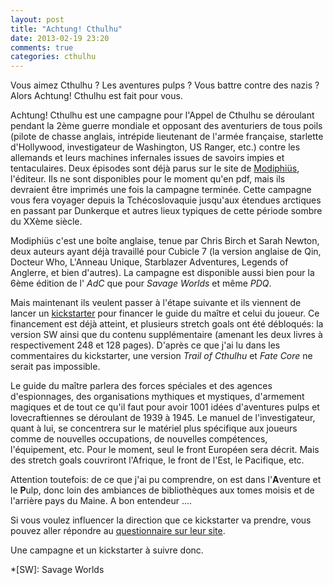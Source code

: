 ```yaml
---
layout: post
title: "Achtung! Cthulhu"
date: 2013-02-19 23:20
comments: true
categories: cthulhu
---
```


Vous aimez Cthulhu ? Les aventures pulps ? Vous battre contre des nazis ? Alors Achtung! Cthulhu est fait pour vous.

<!-- more -->

Achtung! Cthulhu est une campagne pour l'Appel de Cthulhu se déroulant pendant la 2ème guerre mondiale et opposant des aventuriers de tous poils (pilote de chasse anglais, intrépide lieutenant de l'armée française, starlette d'Hollywood, investigateur de Washington, US Ranger, etc.) contre les allemands et leurs machines infernales issues de savoirs impies et tentaculaires. Deux épisodes sont déjà parus sur le site de [Modiphiüs](http://www.modiphius.com), l'éditeur. Ils ne sont disponibles pour le moment qu'en pdf, mais ils devraient être imprimés une fois la campagne terminée. Cette campagne vous fera voyager depuis la Tchécoslovaquie jusqu'aux étendues arctiques en passant par Dunkerque et autres lieux typiques de cette période sombre du XXème siècle.

Modiphiüs c'est une boîte anglaise, tenue par Chris Birch et Sarah Newton, deux auteurs ayant déjà travaillé pour Cubicle 7 (la version anglaise de Qin, Docteur Who, L'Anneau Unique, Starblazer Adventures, Legends of Anglerre, et bien d'autres). La campagne est disponible aussi bien pour la 6ème édition de l' _AdC_ que pour _Savage Worlds_ et même _PDQ_.

Mais maintenant ils veulent passer à l'étape suivante et ils viennent de lancer un [kickstarter](http://www.kickstarter.com/projects/modiphius/achtung-cthulhu-the-ww2-keepers-and-investigators/) pour financer le guide du maître et celui du joueur. Ce financement est déjà atteint, et plusieurs stretch goals ont été débloqués: la version SW ainsi que du contenu supplémentaire (amenant les deux livres à respectivement 248 et 128 pages). D'après ce que j'ai lu dans les commentaires du kickstarter, une version _Trail of Cthulhu_ et _Fate Core_ ne serait pas impossible.

Le guide du maître parlera des forces spéciales et des agences d'espionnages, des organisations mythiques et mystiques, d'armement magiques et de tout ce qu'il faut pour avoir 1001 idées d'aventures pulps et lovecraftiennes se déroulant de 1939 à 1945. Le manuel de l'investigateur, quant à lui, se concentrera sur le matériel plus spécifique aux joueurs comme de nouvelles occupations, de nouvelles compétences, l'équipement, etc. Pour le moment, seul le front Européen sera décrit. Mais des stretch goals couvriront l'Afrique, le front de l'Est, le Pacifique, etc.

Attention toutefois: de ce que j'ai pu comprendre, on est dans l'**A**venture et le **P**ulp, donc loin des ambiances de bibliothèques aux tomes moisis et de l'arrière pays du Maine. A bon entendeur .... 

Si vous voulez influencer la direction que ce kickstarter va prendre, vous pouvez aller répondre au [questionnaire sur leur site](http://www.modiphius.com/stretch-goal-survey.html).

Une campagne et un kickstarter à suivre donc.

*[SW]: Savage Worlds
